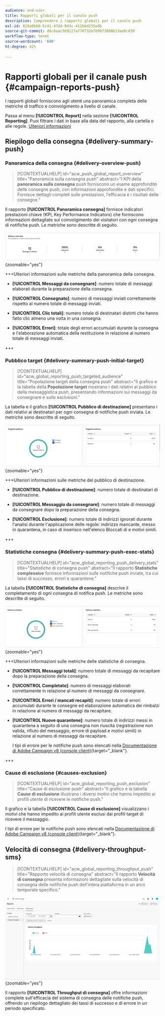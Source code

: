 ```yaml
---
audience: end-user
title: Rapporti globali per il canale push
description: Comprendere i rapporti globali per il canale push
exl-id: 829a9b68-5c41-47dd-843c-412b6d255e8b
source-git-commit: d6c6aac9d9127a770732b709873008613ae8c639
workflow-type: tm+mt
source-wordcount: '600'
ht-degree: 42%

---
```


# Rapporti globali per il canale push {#campaign-reports-push}

I rapporti globali forniscono agli utenti una panoramica completa delle metriche di traffico e coinvolgimento a livello di canale.

Passa al menu **[!UICONTROL Report]** nella sezione **[!UICONTROL Reporting]**. Puoi filtrare i dati in base alla data del rapporto, alla cartella o alle regole. [Ulteriori informazioni](global-reports.md)

## Riepilogo della consegna {#delivery-summary-push}

### Panoramica della consegna {#delivery-overview-push}

>[!CONTEXTUALHELP]
>id="acw_push_global_report_overview"
>title="Panoramica sulla consegna push"
>abstract="I KPI della **panoramica sulla consegna** push forniscono un esame approfondito delle consegne push, con informazioni approfondite e dati specifici. Fornisce dettagli completi sulle prestazioni, l’efficacia e i risultati delle consegne."

Il rapporto **[!UICONTROL Panoramica consegna]** fornisce indicatori prestazioni chiave (KPI, Key Performance Indicators) che forniscono informazioni dettagliate sul coinvolgimento dei visitatori con ogni consegna di notifiche push. Le metriche sono descritte di seguito.

![Metriche di panoramica della consegna, con i KPI relativi alle prestazioni delle notifiche push.](assets/global_report_push_delivery_overview.png){zoomable="yes"}

+++Ulteriori informazioni sulle metriche della panoramica della consegna.

* **[!UICONTROL Messaggi da consegnare]**: numero totale di messaggi elaborati durante la preparazione della consegna.

* **[!UICONTROL Consegnato]**: numero di messaggi inviati correttamente rispetto al numero totale di messaggi inviati.

* **[!UICONTROL Clic totali]**: numero totale di destinatari distinti che hanno fatto clic almeno una volta in una consegna.

* **[!UICONTROL Errori]**: totale degli errori accumulati durante la consegna e l&#39;elaborazione automatica della restituzione in relazione al numero totale di messaggi inviati.

+++

### Pubblico target {#delivery-summary-push-initial-target}

>[!CONTEXTUALHELP]
>id="acw_global_reporting_push_targeted_audience"
>title="Popolazione target della consegna push"
>abstract="Il grafico e la tabella della **Popolazione target** mostrano i dati relativi al pubblico della messaggistica push, presentando informazioni sui messaggi da consegnare e sulle esclusioni."

La tabella e il grafico **[!UICONTROL Pubblico di destinazione]** presentano i dati relativi ai destinatari per ogni consegna di notifiche push inviata. Le metriche sono descritte di seguito.

![Metriche del pubblico di destinazione, con i dati relativi ai destinatari e alle esclusioni per le notifiche push.](assets/global_report_push_targeted_audience.png){zoomable="yes"}

+++Ulteriori informazioni sulle metriche del pubblico di destinazione.

* **[!UICONTROL Pubblico di destinazione]**: numero totale di destinatari di destinazione.

* **[!UICONTROL Messaggio da consegnare]**: numero totale di messaggi da consegnare dopo la preparazione della consegna.

* **[!UICONTROL Esclusione]**: numero totale di indirizzi ignorati durante l&#39;analisi durante l&#39;applicazione delle regole: indirizzo mancante, messo in quarantena, in caso di inserisco nell&#39;elenco Bloccati di e motivi simili.

+++

### Statistiche consegna {#delivery-summary-push-exec-stats}

>[!CONTEXTUALHELP]
>id="acw_global_reporting_push_delivery_stats"
>title="Statistiche di consegna push"
>abstract="Il rapporto **Statistiche complessive** fornisce informazioni sulle notifiche push inviate, tra cui tassi di successo, errori e quarantene."

La tabella **[!UICONTROL Statistiche di consegna]** descrive il completamento di ogni consegna di notifica push. Le metriche sono descritte di seguito.

![Metriche delle statistiche di consegna, con tassi di successo, errori e quarantene per le notifiche push.](assets/global_report_push_delivery_statistics.png){zoomable="yes"}

+++Ulteriori informazioni sulle metriche delle statistiche di consegna.

* **[!UICONTROL Messaggi totali]**: numero totale di messaggi da recapitare dopo la preparazione della consegna.

* **[!UICONTROL Completato]**: numero di messaggi elaborati correttamente in relazione al numero di messaggi da consegnare.

* **[!UICONTROL Errori / mancati recapiti]**: numero totale di errori accumulati durante le consegne ed elaborazione automatica dei rimbalzi in relazione al numero di messaggi da recapitare.

* **[!UICONTROL Nuove quarantene]**: numero totale di indirizzi messi in quarantena a seguito di una consegna non riuscita (registrazione non valida, rifiuto del messaggio, errore di payload e motivi simili) in relazione al numero di messaggi da recapitare.

  I tipi di errore per le notifiche push sono elencati nella [Documentazione di Adobe Campaign v8 (console client)](https://experienceleague.adobe.com/docs/campaign/campaign-v8/send/failures/delivery-failures.html?lang=it#push-error-types){target="_blank"}.

+++

### Cause di esclusione {#causes-exclusion}

>[!CONTEXTUALHELP]
>id="acw_global_reporting_push_exclusion"
>title="Cause di esclusione push"
>abstract="Il grafico e la tabella **Cause di esclusione** illustrano i diversi motivi che hanno impedito ai profili utente di ricevere le notifiche push."

Il grafico e la tabella **[!UICONTROL Cause di esclusione]** visualizzano i motivi che hanno impedito ai profili utente esclusi dai profili target di ricevere il messaggio.

I tipi di errore per le notifiche push sono elencati nella [Documentazione di Adobe Campaign v8 (console client)](https://experienceleague.adobe.com/docs/campaign/campaign-v8/send/failures/delivery-failures.html?lang=it#push-error-types){target="_blank"}.

## Velocità di consegna {#delivery-throughput-sms}

>[!CONTEXTUALHELP]
>id="acw_global_reporting_throughput_push"
>title="Rapporto velocità di consegna"
>abstract="Il rapporto **Velocità di consegna** presenta informazioni dettagliate sulla velocità di consegna delle notifiche push dell’intera piattaforma in un arco temporale specifico."

![Metriche di velocità effettiva di consegna che mostrano i tassi di successo e di errore per le notifiche push in un periodo specificato.](assets/global_report_push_delivery_throughput.png){zoomable="yes"}

Il rapporto **[!UICONTROL Throughput di consegna]** offre informazioni complete sull&#39;efficacia del sistema di consegna delle notifiche push, offrendo un riepilogo dettagliato dei tassi di successo e di errore in un periodo specificato.